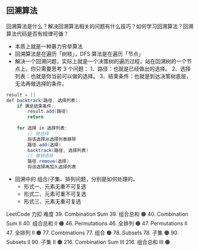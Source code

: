 ## 回溯算法

回溯算法是什么？解决回溯算法相关的问题有什么技巧？如何学习回溯算法？回溯算法代码是否有规律可循？
- 本质上就是一种暴力穷举算法
- 回溯算法是在遍历「树枝」，DFS 算法是在遍历「节点」
- 解决一个回溯问题，实际上就是一个决策树的遍历过程，站在回溯树的一个节点上，你只需要思考 3 个问题：
1、路径：也就是已经做出的选择。
2、选择列表：也就是你当前可以做的选择。
3、结束条件：也就是到达决策树底层，无法再做选择的条件。
```java
result = []
def backtrack(路径, 选择列表):
    if 满足结束条件:
        result.add(路径)
        return
    
    for 选择 in 选择列表:
        // 做选择
        将该选择从选择列表移除
        路径.add(选择)
        backtrack(路径, 选择列表)
        // 撤销选择
        路径.remove(选择)
        将该选择再加入选择列表
```

- 回溯中的 组合/子集、排列问题，分别是如何处理的。
    - 形式一、元素无重不可复选
    - 形式二、元素可重不可复选
    - 形式三、元素无重可复选


LeetCode	力扣	难度
39. Combination Sum	39. 组合总和	🟠
40. Combination Sum II	40. 组合总和 II	🟠
46. Permutations	46. 全排列	🟠
47. Permutations II	47. 全排列 II	🟠
77. Combinations	77. 组合	🟠
78. Subsets	78. 子集	🟠
90. Subsets II	90. 子集 II	🟠
216. Combination Sum III	216. 组合总和 III	🟠